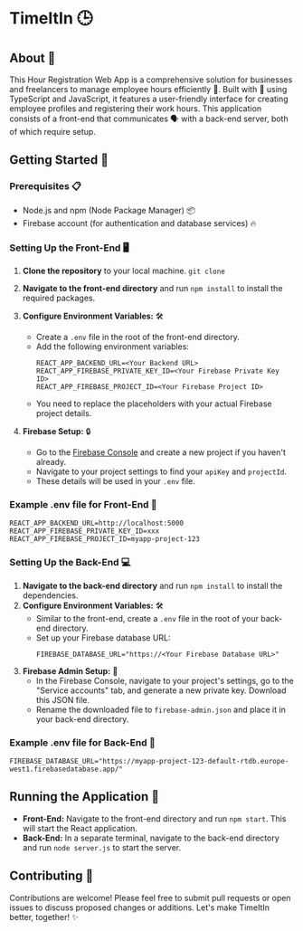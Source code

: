 
# TimeItIn 🕒

## About 📖

This Hour Registration Web App is a comprehensive solution for businesses and freelancers to manage employee hours efficiently 🚀. Built with 💙 using TypeScript and JavaScript, it features a user-friendly interface for creating employee profiles and registering their work hours. This application consists of a front-end that communicates 🗣️ with a back-end server, both of which require setup.

## Getting Started 🌟

### Prerequisites 📋

- Node.js and npm (Node Package Manager) 📦
- Firebase account (for authentication and database services) 🔥

### Setting Up the Front-End 🖥️

1. **Clone the repository** to your local machine. `git clone`
2. **Navigate to the front-end directory** and run `npm install` to install the required packages.
3. **Configure Environment Variables:** 🛠️

   - Create a `.env` file in the root of the front-end directory.
   - Add the following environment variables:
     ```
     REACT_APP_BACKEND_URL=<Your Backend URL>
     REACT_APP_FIREBASE_PRIVATE_KEY_ID=<Your Firebase Private Key ID>
     REACT_APP_FIREBASE_PROJECT_ID=<Your Firebase Project ID>
     ```
   - You need to replace the placeholders with your actual Firebase project details.

4. **Firebase Setup:** 🔒
   - Go to the [Firebase Console](https://console.firebase.google.com/) and create a new project if you haven't already.
   - Navigate to your project settings to find your `apiKey` and `projectId`.
   - These details will be used in your `.env` file.

### Example .env file for Front-End 📄

```
REACT_APP_BACKEND_URL=http://localhost:5000
REACT_APP_FIREBASE_PRIVATE_KEY_ID=xxx
REACT_APP_FIREBASE_PROJECT_ID=myapp-project-123
```

### Setting Up the Back-End 💻

1. **Navigate to the back-end directory** and run `npm install` to install the dependencies.
2. **Configure Environment Variables:** 🛠️
   - Similar to the front-end, create a `.env` file in the root of your back-end directory.
   - Set up your Firebase database URL:
     ```
     FIREBASE_DATABASE_URL="https://<Your Firebase Database URL>"
     ```
3. **Firebase Admin Setup:** 🔐
   - In the Firebase Console, navigate to your project's settings, go to the "Service accounts" tab, and generate a new private key. Download this JSON file.
   - Rename the downloaded file to `firebase-admin.json` and place it in your back-end directory.

### Example .env file for Back-End 📄

```
FIREBASE_DATABASE_URL="https://myapp-project-123-default-rtdb.europe-west1.firebasedatabase.app/"
```

## Running the Application 🏃

- **Front-End:** Navigate to the front-end directory and run `npm start`. This will start the React application.
- **Back-End:** In a separate terminal, navigate to the back-end directory and run `node server.js` to start the server.

## Contributing 🤝

Contributions are welcome! Please feel free to submit pull requests or open issues to discuss proposed changes or additions. Let's make TimeItIn better, together! ✨
